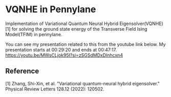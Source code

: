 # VQNHE in Pennylane

Implementation of Variational Quantum Neural Hybrid Eigensolver(VQNHE)[1] for solving the ground state energy of the Transverse Field Ising Model(TFIM) in pennylane.

You can see my presentation related to this from the youtube link below. My presentation starts at 00:29:20 and ends at 00:47:17.
https://youtu.be/MWsCLjok95I?si=zSGSdMDxDlnhcxn4

## Reference

[1] Zhang, Shi-Xin, et al. "Variational quantum-neural hybrid eigensolver." Physical Review Letters 128.12 (2022): 120502.
